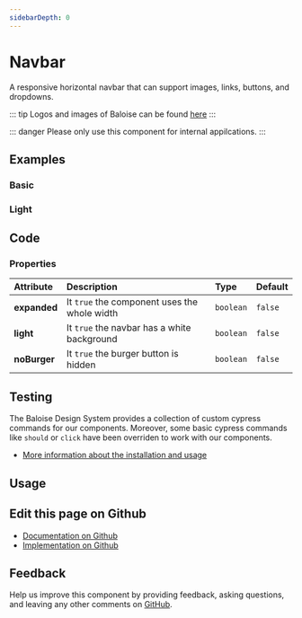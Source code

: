 ```yaml
---
sidebarDepth: 0
---
```


# Navbar


<!-- START: human documentation top -->

A responsive horizontal navbar that can support images, links, buttons, and dropdowns.

::: tip
Logos and images of Baloise can be found [here](https://www.baloise.com/de/home/ueber-uns/wer-wir-sind/bilder-logos.html)
:::

::: danger
Please only use this component for internal appilcations.
:::

<!-- END: human documentation top -->

<ClientOnly><docs-component-tabs></docs-component-tabs></ClientOnly>


## Examples

### Basic

<ClientOnly><docs-demo-bal-navbar-73></docs-demo-bal-navbar-73></ClientOnly>


### Light

<ClientOnly><docs-demo-bal-navbar-74></docs-demo-bal-navbar-74></ClientOnly>



## Code



### Properties


| Attribute    | Description                                  | Type                 | Default            |
| :----------- | :------------------------------------------- | :------------------- | :----------------- |
| **expanded** | It `true` the component uses the whole width | <code>boolean</code> | <code>false</code> |
| **light**    | It `true` the navbar has a white background  | <code>boolean</code> | <code>false</code> |
| **noBurger** | It `true` the burger button is hidden        | <code>boolean</code> | <code>false</code> |

## Testing

The Baloise Design System provides a collection of custom cypress commands for our components. Moreover, some basic cypress commands like `should` or `click` have been overriden to work with our components.

- [More information about the installation and usage](/components/tooling/testing.html)

## Usage

<!-- START: human documentation usage -->

<!-- END: human documentation usage -->



## Edit this page on Github

* [Documentation on Github](https://github.com/baloise/design-system/blob/master/docs/src/components/components/bal-navbar.md)
* [Implementation on Github](https://github.com/baloise/design-system/blob/master/packages/components/src/components/bal-navbar)

## Feedback

Help us improve this component by providing feedback, asking questions, and leaving any other comments on [GitHub](https://github.com/baloise/design-system/issues/new).


